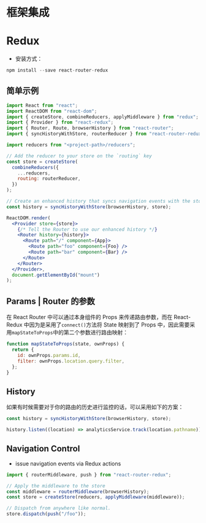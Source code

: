# 框架集成

# Redux

- 安装方式：

```jsx
npm install --save react-router-redux
```

## 简单示例

```jsx
import React from "react";
import ReactDOM from "react-dom";
import { createStore, combineReducers, applyMiddleware } from "redux";
import { Provider } from "react-redux";
import { Router, Route, browserHistory } from "react-router";
import { syncHistoryWithStore, routerReducer } from "react-router-redux";

import reducers from "<project-path>/reducers";

// Add the reducer to your store on the `routing` key
const store = createStore(
  combineReducers({
    ...reducers,
    routing: routerReducer,
  })
);

// Create an enhanced history that syncs navigation events with the store
const history = syncHistoryWithStore(browserHistory, store);

ReactDOM.render(
  <Provider store={store}>
    {/* Tell the Router to use our enhanced history */}
    <Router history={history}>
      <Route path="/" component={App}>
        <Route path="foo" component={Foo} />
        <Route path="bar" component={Bar} />
      </Route>
    </Router>
  </Provider>,
  document.getElementById("mount")
);
```

## Params | Router 的参数

在 React Router 中可以通过本身组件的 Props 来传递路由参数，而在 React-Redux 中因为是采用了`connect()`方法将 State 映射到了 Props 中，因此需要采用`mapStateToProps`中的第二个参数进行路由映射：

```js
function mapStateToProps(state, ownProps) {
  return {
    id: ownProps.params.id,
    filter: ownProps.location.query.filter,
  };
}
```

## History

如果有时候需要对于你的路由的历史进行监控的话，可以采用如下的方案：

```js
const history = syncHistoryWithStore(browserHistory, store);

history.listen((location) => analyticsService.track(location.pathname));
```

## Navigation Control

- issue navigation events via Redux actions

```js
import { routerMiddleware, push } from "react-router-redux";

// Apply the middleware to the store
const middleware = routerMiddleware(browserHistory);
const store = createStore(reducers, applyMiddleware(middleware));

// Dispatch from anywhere like normal.
store.dispatch(push("/foo"));
```
